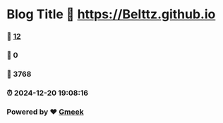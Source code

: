 # Blog Title :link: https://Belttz.github.io 
### :page_facing_up: [12](https://Belttz.github.io/tag.html) 
### :speech_balloon: 0 
### :hibiscus: 3768 
### :alarm_clock: 2024-12-20 19:08:16 
### Powered by :heart: [Gmeek](https://github.com/Meekdai/Gmeek)
